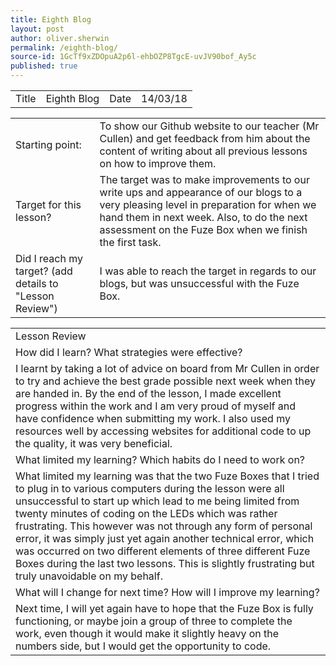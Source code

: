 ```yaml
---
title: Eighth Blog
layout: post
author: oliver.sherwin
permalink: /eighth-blog/
source-id: 1GcTf9xZDOpuA2p6l-ehbOZP8TgcE-uvJV90bof_Ay5c
published: true
---
```

<table>
  <tr>
    <td>Title</td>
    <td>Eighth Blog</td>
    <td>Date</td>
    <td>14/03/18</td>
  </tr>
</table>


<table>
  <tr>
    <td>Starting point:</td>
    <td>To show our Github website to our teacher (Mr Cullen) and get feedback from him about the content of writing about all previous lessons on how to improve them.</td>
  </tr>
  <tr>
    <td>Target for this lesson?</td>
    <td>The target was to make improvements to our write ups and appearance of our blogs to a very pleasing level in preparation for when we hand them in next week. Also, to do the next assessment on the Fuze Box when we finish the first task. </td>
  </tr>
  <tr>
    <td>Did I reach my target?
(add details to "Lesson Review")</td>
    <td>I was able to reach the target in regards to our blogs, but was unsuccessful with the Fuze Box.</td>
  </tr>
</table>


<table>
  <tr>
    <td>Lesson Review</td>
  </tr>
  <tr>
    <td>How did I learn? What strategies were effective?</td>
  </tr>
  <tr>
    <td>I learnt by taking a lot of advice on board from Mr Cullen in order to try and achieve the best grade possible next week when they are handed in. By the end of the lesson, I made excellent progress within the work and I am very proud of myself and have confidence when submitting my work. I also used my resources well by accessing websites for additional code to up the quality, it was very beneficial.</td>
  </tr>
  <tr>
    <td>What limited my learning? Which habits do I need to work on?</td>
  </tr>
  <tr>
    <td>What limited my learning was that the two Fuze Boxes that I tried to plug in to various computers during the lesson were all unsuccessful to start up which lead to me being limited from twenty minutes of coding on the LEDs which was rather frustrating. This however was not through any form of personal error, it was simply just yet again another technical error, which was occurred on two different elements of three different Fuze Boxes during the last two lessons. This is slightly frustrating but truly unavoidable on my behalf. </td>
  </tr>
  <tr>
    <td>What will I change for next time? How will I improve my learning?</td>
  </tr>
  <tr>
    <td>Next time, I will yet again have to hope that the Fuze Box is fully functioning, or maybe join a group of three to complete the work, even though it would make it slightly heavy on the numbers side, but I would get the opportunity to code.</td>
  </tr>
</table>


